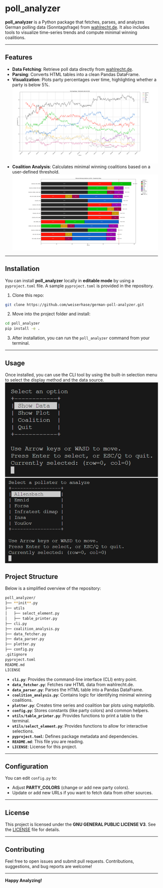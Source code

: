 # poll_analyzer

**poll_analyzer** is a Python package that fetches, parses, and analyzes German polling data (Sonntagsfrage) from [wahlrecht.de](https://www.wahlrecht.de). It also includes tools to visualize time-series trends and compute minimal winning coalitions.

---

## Features

- **Data Fetching**: Retrieve poll data directly from [wahlrecht.de](https://www.wahlrecht.de/umfragen/insa.htm).
- **Parsing**: Converts HTML tables into a clean Pandas DataFrame.
- **Visualization**: Plots party percentages over time, highlighting whether a party is below 5%.
  ![Plotted poll data](./resources/show_data.png)
- **Coalition Analysis**: Calculates minimal winning coalitions based on a user-defined threshold.
  ![Coalition Visualizer](./resources/coalition_0.png)

---

## Installation

You can install **poll_analyzer** locally in **editable mode** by using a `pyproject.toml` file. A sample `pyproject.toml` is provided in the repository.

1. Clone this repo:

```bash
git clone https://github.com/weiserhase/german-poll-analyzer.git
```

2. Move into the project folder and install:

```bash
cd poll_analyzer
pip install -e .
```

3. After installation, you can run the `poll_analyzer` command from your terminal.

---

## Usage

Once installed, you can use the CLI tool by using the built-in selection menu to select the display method and the data source.
![Function Selection](./resources/function_selection.png)
![Data Selection](./resources/institute_selction.png)

## Project Structure

Below is a simplified overview of the repository:

```bash
poll_analyzer/
├── **init**.py
├── utils
│   ├── select_element.py
│   ├── table_printer.py
├── cli.py
├── coalition_analysis.py
├── data_fetcher.py
├── data_parser.py
├── plotter.py
├── config.py
.gitignore
pyproject.toml
README.md
LICENSE
```

- **`cli.py`**: Provides the command-line interface (CLI) entry point.
- **`data_fetcher.py`**: Fetches raw HTML data from wahlrecht.de.
- **`data_parser.py`**: Parses the HTML table into a Pandas DataFrame.
- **`coalition_analysis.py`**: Contains logic for identifying minimal winning coalitions.
- **`plotter.py`**: Creates time series and coalition bar plots using matplotlib.
- **`config.py`**: Stores constants (like party colors) and common helpers.
- **`utils/table_printer.py`**: Provides functions to print a table to the terminal.
- **`utils/select_element.py`**: Provides functions to allow for interactive selections.
- **`pyproject.toml`**: Defines package metadata and dependencies.
- **`README.md`**: This file you are reading.
- **`LICENSE`**: License for this project.

---

## Configuration

You can edit `config.py` to:

- Adjust **PARTY_COLORS** (change or add new party colors).
- Update or add new URLs if you want to fetch data from other sources.

---

## License

This project is licensed under the **GNU GENERAL PUBLIC LICENSE V3**. See the [LICENSE](LICENSE) file for details.

---

## Contributing

Feel free to open issues and submit pull requests. Contributions, suggestions, and bug reports are welcome!

---

**Happy Analyzing!**
